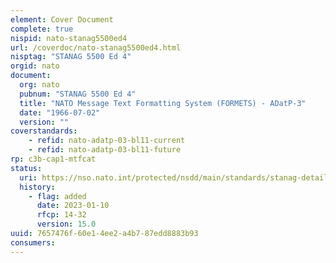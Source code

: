 ```yaml
---
element: Cover Document
complete: true
nispid: nato-stanag5500ed4
url: /coverdoc/nato-stanag5500ed4.html
nisptag: "STANAG 5500 Ed 4"
orgid: nato
document:
  org: nato
  pubnum: "STANAG 5500 Ed 4"
  title: "NATO Message Text Formatting System (FORMETS) - ADatP-3"
  date: "1966-07-02"
  version: ""
coverstandards:
    - refid: nato-adatp-03-bl11-current
    - refid: nato-adatp-03-bl11-future
rp: c3b-cap1-mtfcat
status:
  uri: https://nso.nato.int/protected/nsdd/main/standards/stanag-details/3229/EN
  history: 
    - flag: added
      date: 2023-01-10
      rfcp: 14-32
      version: 15.0
uuid: 7657476f-60e1-4ee2-a4b7-87edd8883b93
consumers:
---
```

